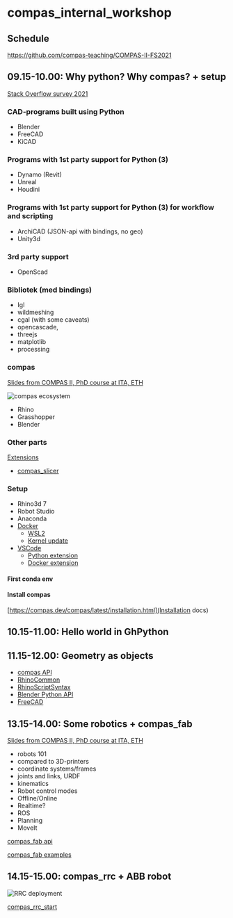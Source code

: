 # compas_internal_workshop

## Schedule

<https://github.com/compas-teaching/COMPAS-II-FS2021>

## 09.15-10.00: Why python? Why compas? + setup

[Stack Overflow survey 2021](https://insights.stackoverflow.com/survey/2021#most-popular-technologies-language)

### CAD-programs built using Python

- Blender
- FreeCAD
- KiCAD

### Programs with 1st party support for Python (3)

- Dynamo (Revit)
- Unreal
- Houdini

### Programs with 1st party support for Python (3) for workflow and scripting

- ArchiCAD (JSON-api with bindings, no geo)
- Unity3d

### 3rd party support

- OpenScad

### Bibliotek (med bindings)

- Igl
- wildmeshing
- cgal (with some caveats)
- opencascade,
- threejs
- matplotlib
- processing

### compas

[Slides from COMPAS II, PhD course at ITA, ETH](https://github.com/compas-teaching/COMPAS-II-FS2021)

![compas ecosystem](https://compas.dev/images/COMPAS_ecosystem_update.png)

- Rhino
- Grasshopper
- Blender

### Other parts

[Extensions](https://compas.dev/extensions.html)

- [compas_slicer](https://compas.dev/compas_slicer/latest/)

### Setup

- Rhino3d 7
- Robot Studio
- Anaconda
- [Docker](https://www.docker.com/get-started)
  - [WSL2](https://docs.microsoft.com/en-us/windows/wsl/install)
  - [Kernel update](https://docs.microsoft.com/en-us/windows/wsl/install-manual#step-4---download-the-linux-kernel-update-package)
- [VSCode](https://code.visualstudio.com/docs/?dv=win)
  - [Python extension](vscode:extension/ms-python.python)
  - [Docker extension](vscode:extension/ms-azuretools.vscode-docker)

#### First conda env

#### Install compas

[https://compas.dev/compas/latest/installation.html](Installation docs)

## 10.15-11.00: Hello world in GhPython

## 11.15-12.00: Geometry as objects

- [compas API](https://compas.dev/compas/latest/api.html)
- [RhinoCommon](https://developer.rhino3d.com/api/RhinoCommon/html/R_Project_RhinoCommon.htm)
- [RhinoScriptSyntax](https://developer.rhino3d.com/api/RhinoScriptSyntax/)
- [Blender Python API](https://docs.blender.org/api/current/index.html)
- [FreeCAD](https://wiki.freecadweb.org/Part_Module)

## 13.15-14.00: Some robotics + compas_fab

[Slides from COMPAS II, PhD course at ITA, ETH](https://github.com/compas-teaching/COMPAS-II-FS2021)

- robots 101
- compared to 3D-printers
- coordinate systems/frames
- joints and links, URDF
- kinematics
- Robot control modes
- Offline/Online
- Realtime?
- ROS
- Planning
- MoveIt

[compas_fab api](https://gramaziokohler.github.io/compas_fab/latest/reference.html)

[compas_fab examples](https://gramaziokohler.github.io/compas_fab/latest/examples.html)

## 14.15-15.00: compas_rrc + ABB robot

![RRC deployment](https://compas-rrc.github.io/compas_rrc/latest/_images/overview-diagram.png)

[compas_rrc_start](https://github.com/compas-rrc/compas_rrc_start)
